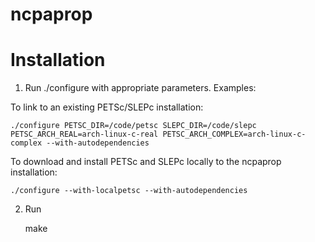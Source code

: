 # ncpaprop

# Installation

1. Run ./configure with appropriate parameters.  Examples:

To link to an existing PETSc/SLEPc installation:

	./configure PETSC_DIR=/code/petsc SLEPC_DIR=/code/slepc PETSC_ARCH_REAL=arch-linux-c-real PETSC_ARCH_COMPLEX=arch-linux-c-complex --with-autodependencies

To download and install PETSc and SLEPc locally to the ncpaprop installation:

	./configure --with-localpetsc --with-autodependencies

2. Run 

	make